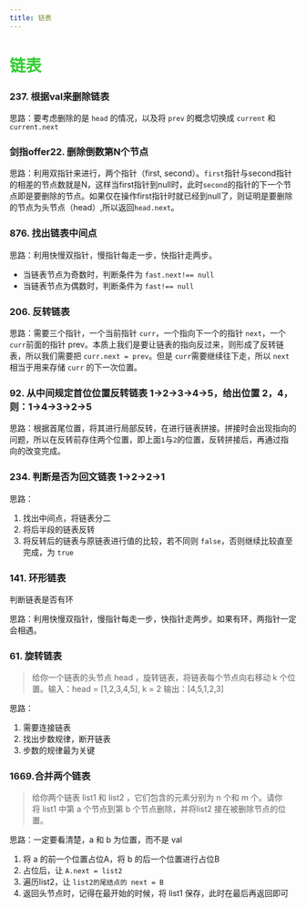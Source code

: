```yaml
---
title: 链表
--- 
```


# <font color="#32CD32">链表</font>

### 237. 根据val来删除链表  

思路：要考虑删除的是 `head` 的情况，以及将 `prev` 的概念切换成 `current` 和 `current.next`

### 剑指offer22. 删除倒数第N个节点  

思路：利用双指针来进行，两个指针（first, second）。`first`指针与second指针的相差的节点数就是N，这样当first指针到null时，此时`second`的指针的下一个节点即是要删除的节点。如果仅在操作first指针时就已经到null了，则证明是要删除的节点为头节点（head）,所以返回`head.next`。 

### 876. 找出链表中间点

思路：利用快慢双指针，慢指针每走一步，快指针走两步。  
* 当链表节点为奇数时，判断条件为 `fast.next!== null` 
* 当链表节点为偶数时，判断条件为 `fast!== null` 

### 206. 反转链表

思路：需要三个指针，一个当前指针 `curr`，一个指向下一个的指针 `next`，一个 `curr`前面的指针 prev。本质上我们是要让链表的指向反过来，则形成了反转链表，所以我们需要把 `curr.next = prev`。但是 `curr`需要继续往下走，所以 `next` 相当于用来存储 `curr` 的下一次位置。 

### 92. 从中间规定首位位置反转链表   1->2->3->4->5，给出位置 2，4，则：1->4->3->2->5

思路：根据首尾位置，将其进行局部反转，在进行链表拼接。拼接时会出现指向的问题，所以在反转前存住两个位置，即上面`1`与`2`的位置，反转拼接后，再通过指向的改变完成。

### 234. 判断是否为回文链表 1->2->2->1  

思路：  
1. 找出中间点，将链表分二
2. 将后半段的链表反转  
3. 将反转后的链表与原链表进行值的比较，若不同则 `false`，否则继续比较直至完成，为 `true`

### 141. 环形链表  

判断链表是否有环 

思路：利用快慢双指针，慢指针每走一步，快指针走两步。如果有环，两指针一定会相遇。

### 61. 旋转链表
> 给你一个链表的头节点 head ，旋转链表，将链表每个节点向右移动 k 个位置。输入：head = [1,2,3,4,5], k = 2
输出：[4,5,1,2,3]  

思路：  
1. 需要连接链表  
2. 找出步数规律，断开链表
3. 步数的规律最为关键

### 1669.合并两个链表  
> 给你两个链表 list1 和 list2 ，它们包含的元素分别为 n 个和 m 个。请你将 list1 中第 a 个节点到第 b 个节点删除，并将list2 接在被删除节点的位置。  

思路：一定要看清楚，a 和 b 为位置，而不是 val  
1. 将 a 的前一个位置占位A，将 b 的后一个位置进行占位B  
2. 占位后，让 `A.next = list2`
3. 遍历list2，让 `list2的尾结点的 next = B`    
4. 返回头节点时，记得在最开始的时候，将 list1 保存，此时在最后再返回即可

